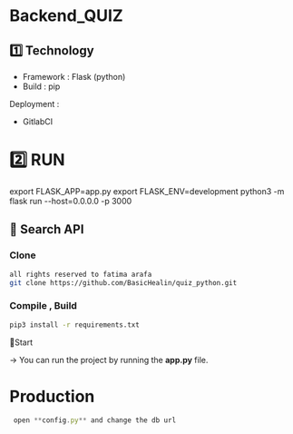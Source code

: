 # Backend_QUIZ

## 1️⃣ Technology

- Framework : Flask (python)
- Build : pip

Deployment :

- GitlabCI

# 2️⃣ RUN

export FLASK_APP=app.py
export FLASK_ENV=development
python3 -m flask run --host=0.0.0.0 -p 3000

## 📍 Search API

### Clone

```bash
all rights reserved to fatima arafa
git clone https://github.com/BasicHealin/quiz_python.git
```

### Compile , Build

```bash
pip3 install -r requirements.txt

```

🚀Start

-> You can run the project by running the **app.py** file.

# Production

```jsx
 open **config.py** and change the db url
```
